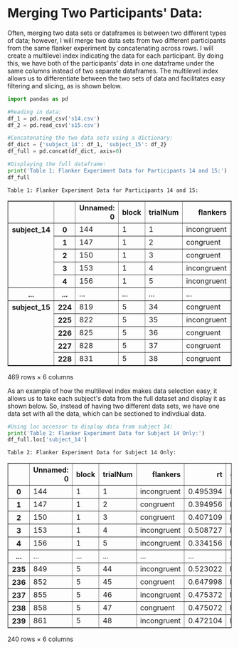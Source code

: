 # Merging Two Participants' Data:

Often, merging two data sets or dataframes is between two different types of data; however, I will merge two data sets from two different participants from the same flanker experiment by concatenating across rows. I will create a multilevel index indicating the data for each participant. By doing this, we have both of the participants' data in one dataframe under the same columns instead of two separate dataframes. The multilevel index allows us to differentiate between the two sets of data and facilitates easy filtering and slicing, as is shown below. 


```python
import pandas as pd
```


```python
#Reading in data:
df_1 = pd.read_csv('s14.csv')
df_2 = pd.read_csv('s15.csv')

#Concatenating the two data sets using a dictionary:
df_dict = {'subject_14': df_1, 'subject_15': df_2}
df_full = pd.concat(df_dict, axis=0)

#Displaying the full dataframe:
print('Table 1: Flanker Experiment Data for Participants 14 and 15:')
df_full

```

    Table 1: Flanker Experiment Data for Participants 14 and 15:





<div>
<style scoped>
    .dataframe tbody tr th:only-of-type {
        vertical-align: middle;
    }

    .dataframe tbody tr th {
        vertical-align: top;
    }

    .dataframe thead th {
        text-align: right;
    }
</style>
<table border="1" class="dataframe">
  <thead>
    <tr style="text-align: right;">
      <th></th>
      <th></th>
      <th>Unnamed: 0</th>
      <th>block</th>
      <th>trialNum</th>
      <th>flankers</th>
      <th>rt</th>
      <th>error</th>
    </tr>
  </thead>
  <tbody>
    <tr>
      <th rowspan="5" valign="top">subject_14</th>
      <th>0</th>
      <td>144</td>
      <td>1</td>
      <td>1</td>
      <td>incongruent</td>
      <td>0.495394</td>
      <td>False</td>
    </tr>
    <tr>
      <th>1</th>
      <td>147</td>
      <td>1</td>
      <td>2</td>
      <td>congruent</td>
      <td>0.394956</td>
      <td>False</td>
    </tr>
    <tr>
      <th>2</th>
      <td>150</td>
      <td>1</td>
      <td>3</td>
      <td>congruent</td>
      <td>0.407109</td>
      <td>False</td>
    </tr>
    <tr>
      <th>3</th>
      <td>153</td>
      <td>1</td>
      <td>4</td>
      <td>incongruent</td>
      <td>0.508727</td>
      <td>False</td>
    </tr>
    <tr>
      <th>4</th>
      <td>156</td>
      <td>1</td>
      <td>5</td>
      <td>incongruent</td>
      <td>0.334156</td>
      <td>False</td>
    </tr>
    <tr>
      <th>...</th>
      <th>...</th>
      <td>...</td>
      <td>...</td>
      <td>...</td>
      <td>...</td>
      <td>...</td>
      <td>...</td>
    </tr>
    <tr>
      <th rowspan="5" valign="top">subject_15</th>
      <th>224</th>
      <td>819</td>
      <td>5</td>
      <td>34</td>
      <td>congruent</td>
      <td>0.301171</td>
      <td>False</td>
    </tr>
    <tr>
      <th>225</th>
      <td>822</td>
      <td>5</td>
      <td>35</td>
      <td>incongruent</td>
      <td>0.524165</td>
      <td>False</td>
    </tr>
    <tr>
      <th>226</th>
      <td>825</td>
      <td>5</td>
      <td>36</td>
      <td>congruent</td>
      <td>0.399177</td>
      <td>False</td>
    </tr>
    <tr>
      <th>227</th>
      <td>828</td>
      <td>5</td>
      <td>37</td>
      <td>congruent</td>
      <td>0.363240</td>
      <td>False</td>
    </tr>
    <tr>
      <th>228</th>
      <td>831</td>
      <td>5</td>
      <td>38</td>
      <td>congruent</td>
      <td>0.416024</td>
      <td>False</td>
    </tr>
  </tbody>
</table>
<p>469 rows × 6 columns</p>
</div>



As an example of how the multilevel index makes data selection easy, it allows us to take each subject's data from the full dataset and display it as shown below. So, instead of having two different data sets, we have one data set with all the data, which can be sectioned to indivdiual data.


```python
#Using loc accessor to display data from subject 14:
print('Table 2: Flanker Experiment Data for Subject 14 Only:')
df_full.loc['subject_14']
```

    Table 2: Flanker Experiment Data for Subject 14 Only:





<div>
<style scoped>
    .dataframe tbody tr th:only-of-type {
        vertical-align: middle;
    }

    .dataframe tbody tr th {
        vertical-align: top;
    }

    .dataframe thead th {
        text-align: right;
    }
</style>
<table border="1" class="dataframe">
  <thead>
    <tr style="text-align: right;">
      <th></th>
      <th>Unnamed: 0</th>
      <th>block</th>
      <th>trialNum</th>
      <th>flankers</th>
      <th>rt</th>
      <th>error</th>
    </tr>
  </thead>
  <tbody>
    <tr>
      <th>0</th>
      <td>144</td>
      <td>1</td>
      <td>1</td>
      <td>incongruent</td>
      <td>0.495394</td>
      <td>False</td>
    </tr>
    <tr>
      <th>1</th>
      <td>147</td>
      <td>1</td>
      <td>2</td>
      <td>congruent</td>
      <td>0.394956</td>
      <td>False</td>
    </tr>
    <tr>
      <th>2</th>
      <td>150</td>
      <td>1</td>
      <td>3</td>
      <td>congruent</td>
      <td>0.407109</td>
      <td>False</td>
    </tr>
    <tr>
      <th>3</th>
      <td>153</td>
      <td>1</td>
      <td>4</td>
      <td>incongruent</td>
      <td>0.508727</td>
      <td>False</td>
    </tr>
    <tr>
      <th>4</th>
      <td>156</td>
      <td>1</td>
      <td>5</td>
      <td>incongruent</td>
      <td>0.334156</td>
      <td>False</td>
    </tr>
    <tr>
      <th>...</th>
      <td>...</td>
      <td>...</td>
      <td>...</td>
      <td>...</td>
      <td>...</td>
      <td>...</td>
    </tr>
    <tr>
      <th>235</th>
      <td>849</td>
      <td>5</td>
      <td>44</td>
      <td>incongruent</td>
      <td>0.523022</td>
      <td>False</td>
    </tr>
    <tr>
      <th>236</th>
      <td>852</td>
      <td>5</td>
      <td>45</td>
      <td>congruent</td>
      <td>0.647998</td>
      <td>False</td>
    </tr>
    <tr>
      <th>237</th>
      <td>855</td>
      <td>5</td>
      <td>46</td>
      <td>incongruent</td>
      <td>0.475372</td>
      <td>False</td>
    </tr>
    <tr>
      <th>238</th>
      <td>858</td>
      <td>5</td>
      <td>47</td>
      <td>congruent</td>
      <td>0.475072</td>
      <td>False</td>
    </tr>
    <tr>
      <th>239</th>
      <td>861</td>
      <td>5</td>
      <td>48</td>
      <td>incongruent</td>
      <td>0.472104</td>
      <td>False</td>
    </tr>
  </tbody>
</table>
<p>240 rows × 6 columns</p>
</div>


